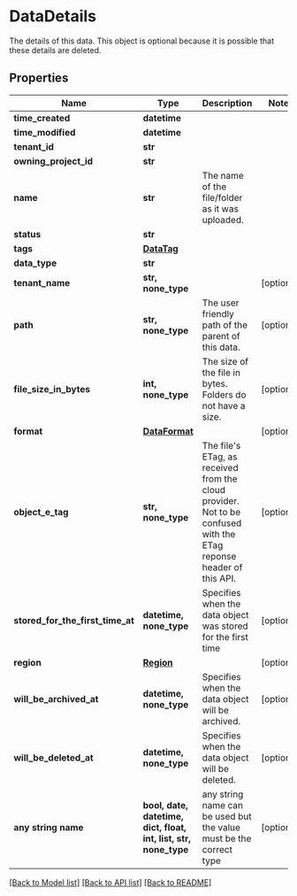 # DataDetails

The details of this data. This object is optional because it is possible that these details are deleted.

## Properties
Name | Type | Description | Notes
------------ | ------------- | ------------- | -------------
**time_created** | **datetime** |  | 
**time_modified** | **datetime** |  | 
**tenant_id** | **str** |  | 
**owning_project_id** | **str** |  | 
**name** | **str** | The name of the file/folder as it was uploaded. | 
**status** | **str** |  | 
**tags** | [**DataTag**](DataTag.md) |  | 
**data_type** | **str** |  | 
**tenant_name** | **str, none_type** |  | [optional] 
**path** | **str, none_type** | The user friendly path of the parent of this data. | [optional] 
**file_size_in_bytes** | **int, none_type** | The size of the file in bytes. Folders do not have a size. | [optional] 
**format** | [**DataFormat**](DataFormat.md) |  | [optional] 
**object_e_tag** | **str, none_type** | The file&#39;s ETag, as received from the cloud provider. Not to be confused with the ETag reponse header of this API. | [optional] 
**stored_for_the_first_time_at** | **datetime, none_type** | Specifies when the data object was stored for the first time | [optional] 
**region** | [**Region**](Region.md) |  | [optional] 
**will_be_archived_at** | **datetime, none_type** | Specifies when the data object will be archived. | [optional] 
**will_be_deleted_at** | **datetime, none_type** | Specifies when the data object will be deleted. | [optional] 
**any string name** | **bool, date, datetime, dict, float, int, list, str, none_type** | any string name can be used but the value must be the correct type | [optional]

[[Back to Model list]](../README.md#documentation-for-models) [[Back to API list]](../README.md#documentation-for-api-endpoints) [[Back to README]](../README.md)


